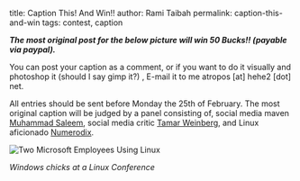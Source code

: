 title: Caption This! And Win!!
author: Rami Taibah
permalink: caption-this-and-win
tags: contest, caption

_**The most original post for the below picture will win 50 Bucks!! (payable via paypal).**_

You can post your caption as a comment, or if you want to do it visually and photoshop it (should I say gimp it?) , E-mail it to me atropos [at] hehe2 [dot] net.

All entries should be sent before Monday the 25th of February. The most original caption will be judged by a panel consisting of, social media maven [Muhammad Saleem](http://muhammadsaleem.com/), social media critic [Tamar Weinberg](http://www.techipedia.com/), and Linux aficionado [Numerodix](http://www.matusiak.eu/numerodix/blog/).

![Two Microsoft Employees Using Linux]({filename}/images/windows-chicks-losing-their-virginity.jpg)

_Windows chicks at a Linux Conference_
